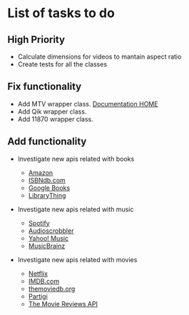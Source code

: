 List of tasks to do
===================

High Priority
--------------

* Calculate dimensions for videos to mantain aspect ratio
* Create tests for all the classes


Fix functionality
-----------------

* Add MTV wrapper class. [Documentation HOME](http://api.mtvnservices.com/docs/)
* Add Qik wrapper class.
* Add 11870 wrapper class.


Add functionality
-----------------

- Investigate new apis related with books
    * [Amazon](http://framework.zend.com/manual/en/zend.service.amazon.html)
    * [ISBNdb.com](http://isbndb.com/docs/api/51-books.html)
    * [Google Books](http://code.google.com/intl/gl-GL/apis/books/docs/v1/using.html)
    * [LibraryThing](http://www.librarything.com/wiki/index.php/LibraryThing_JSON_Books_API)

- Investigate new apis related with music
    * [Spotify](http://developer.spotify.com/en/metadata-api/overview/)
    * [Audioscrobbler](http://framework.zend.com/manual/en/zend.service.audioscrobbler.html)
    * [Yahoo! Music](http://developer.yahoo.com/music/)
    * [MusicBrainz](http://wiki.musicbrainz.org/XMLWebService)

    
- Investigate new apis related with movies
    * [Netflix](http://developer.netflix.com/docs)
    * [IMDB.com](http://davidwalsh.name/php-imdb-information-grabber)
    * [themoviedb.org](http://api.themoviedb.org/2.1/)
    * [Partigi](http://partigi.pbworks.com/w/page/14528267/FrontPage)
    * [The Movie Reviews API](http://developer.nytimes.com/docs/movie_reviews_api)